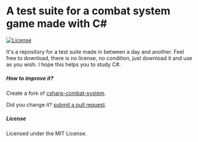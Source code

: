 #  A test suite for a combat system game made with C# #

[![License](http://img.shields.io/:license-MIT-blue.svg)](https://raw.githubusercontent.com/joaokucera/csharp-combat-system/main/LICENSE)

It's a repository for a test suite made in between a day and another. Feel free to download, there is no license, no condition, just download it and use as you wish. I hope this helps you to study C#.

##### How to improve it?

Create a fork of [csharp-combat-system](https://github.com/joaokucera/csharp-combat-system/fork). 

Did you change it? [submit a pull request](https://github.com/joaokucera/csharp-combat-system/pull/new/master).

##### License

Licensed under the MIT License.